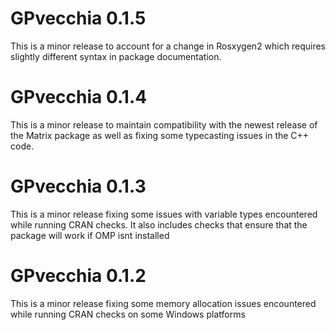 # GPvecchia 0.1.5

This is a minor release to account for a change in Rosxygen2 which requires
slightly different syntax in package documentation.

# GPvecchia 0.1.4

This is a minor release to maintain compatibility with the newest
release of the Matrix package as well as fixing some typecasting
issues in the C++ code.


# GPvecchia 0.1.3

This is a minor release fixing some issues with variable types
encountered while running CRAN checks. It also includes checks
that ensure that the package will work if OMP isnt installed



# GPvecchia 0.1.2

This is a minor release fixing some memory allocation issues
encountered while running CRAN checks on some Windows platforms
